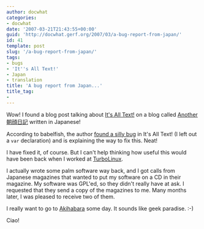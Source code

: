 ```yaml
---
author: docwhat
categories:
- docwhat
date: '2007-03-21T21:43:55+00:00'
guid: 'http://docwhat.gerf.org/2007/03/a-bug-report-from-japan/'
id: 41
template: post
slug: '/a-bug-report-from-japan/'
tags:
- bugs
- 'It''s All Text!'
- Japan
- translation
title: 'A bug report from Japan...'
title_tag:
-
---
```


Wow! I found a blog post talking about [It's All
Text!](http://addons.mozilla.org/firefox/4125) on a blog called
[Another 朝顔日記](http://d.hatena.ne.jp/nyama/) written in
Japanese!

According to babelfish, the author [found a silly
bug](http://d.hatena.ne.jp/nyama/20070309/1173408162) in It's All
Text! (I left out a `var` declaration) and is explaining the way to
fix this. Neat!

I have fixed it, of course. But I can't help thinking how useful
this would have been back when I worked at
[TurboLinux](https://en.wikipedia.org/wiki/Turbolinux).

I actually wrote some palm software way back, and I got calls from
Japanese magazines that wanted to put my software on a CD in their
magazine. My software was GPL'ed, so they didn't really have at ask.
I requested that they send a copy of the magazines to me. Many
months later, I was pleased to receive two of them.

I really want to go to
[Akihabara](http://en.wikipedia.org/wiki/Akihabara) some day. It
sounds like geek paradise. :-)

Ciao!
